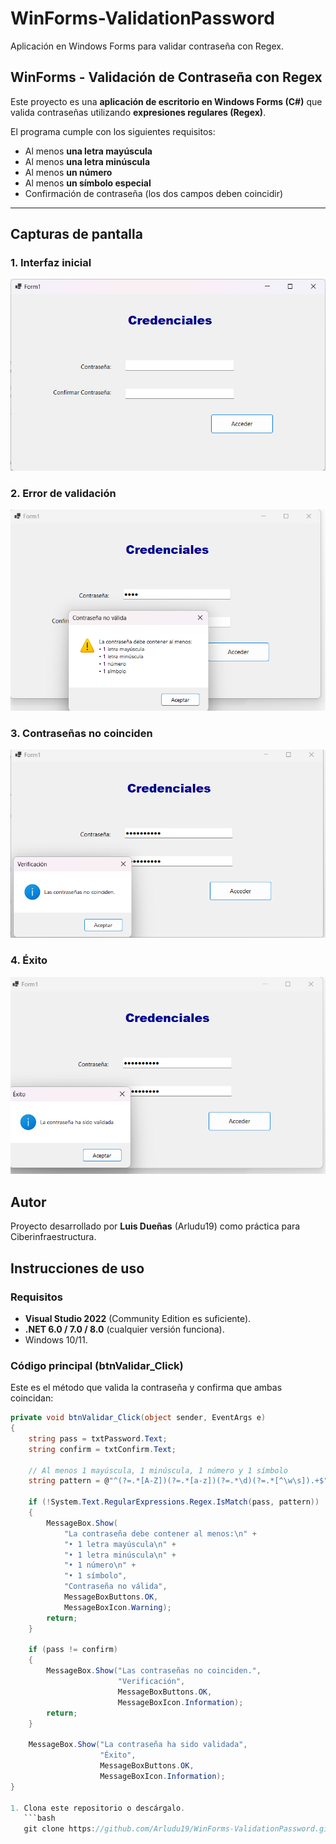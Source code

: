 # WinForms-ValidationPassword
Aplicación en Windows Forms para validar contraseña con Regex.

## WinForms - Validación de Contraseña con Regex
Este proyecto es una **aplicación de escritorio en Windows Forms (C#)** que valida contraseñas utilizando **expresiones regulares (Regex)**.  

El programa cumple con los siguientes requisitos:  
- Al menos **una letra mayúscula**  
- Al menos **una letra minúscula**  
- Al menos **un número**  
- Al menos **un símbolo especial**  
- Confirmación de contraseña (los dos campos deben coincidir)  
---
## Capturas de pantalla 
### 1. Interfaz inicial
![Interfaz inicial](/Interfaz/Interfaz.png)

### 2. Error de validación
![Error de validación](/Interfaz/error.png)

### 3. Contraseñas no coinciden
![Contraseñas no coinciden](/Interfaz/no.png)

### 4. Éxito
![Éxito](/Interfaz/exito.png)

## Autor
   Proyecto desarrollado por **Luis Dueñas** (Arludu19) como práctica para Ciberinfraestructura.
   
## Instrucciones de uso
### Requisitos
- **Visual Studio 2022** (Community Edition es suficiente).  
- **.NET 6.0 / 7.0 / 8.0** (cualquier versión funciona).  
- Windows 10/11.  
### Código principal (btnValidar_Click)
Este es el método que valida la contraseña y confirma que ambas coincidan:

```csharp
private void btnValidar_Click(object sender, EventArgs e)
{
    string pass = txtPassword.Text;
    string confirm = txtConfirm.Text;

    // Al menos 1 mayúscula, 1 minúscula, 1 número y 1 símbolo
    string pattern = @"^(?=.*[A-Z])(?=.*[a-z])(?=.*\d)(?=.*[^\w\s]).+$";

    if (!System.Text.RegularExpressions.Regex.IsMatch(pass, pattern))
    {
        MessageBox.Show(
            "La contraseña debe contener al menos:\n" +
            "• 1 letra mayúscula\n" +
            "• 1 letra minúscula\n" +
            "• 1 número\n" +
            "• 1 símbolo",
            "Contraseña no válida",
            MessageBoxButtons.OK,
            MessageBoxIcon.Warning);
        return;
    }

    if (pass != confirm)
    {
        MessageBox.Show("Las contraseñas no coinciden.",
                        "Verificación",
                        MessageBoxButtons.OK,
                        MessageBoxIcon.Information);
        return;
    }

    MessageBox.Show("La contraseña ha sido validada",
                    "Éxito",
                    MessageBoxButtons.OK,
                    MessageBoxIcon.Information);
}

1. Clona este repositorio o descárgalo.  
   ```bash
   git clone https://github.com/Arludu19/WinForms-ValidationPassword.git
